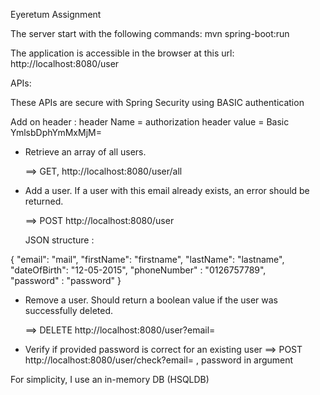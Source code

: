 Eyeretum Assignment


The server start with the following commands:
mvn spring-boot:run

The application is accessible in the browser at this url: http://localhost:8080/user

APIs:
 
These APIs are secure with Spring Security using BASIC authentication

Add on header : 
header Name = authorization 
header value = Basic YmlsbDphYmMxMjM=

- Retrieve an array of all users.

  ==> GET,  http://localhost:8080/user/all    


- Add a user. If a user with this email already exists, an error should be returned.

  ==> POST  http://localhost:8080/user
  
  JSON structure  :
  
{
	"email": "mail",
	"firstName": "firstname",
	"lastName": "lastname",
	"dateOfBirth": "12-05-2015",
	"phoneNumber" : "0126757789",	 
	"password" : "password"
}

- Remove a user. Should return a boolean value if the user was successfully deleted.
  
  ==> DELETE http://localhost:8080/user?email=

- Verify if provided password is correct for an existing user
  ==> POST http://localhost:8080/user/check?email= , password in argument  

For simplicity, I use an in-memory DB (HSQLDB)

